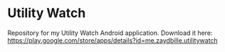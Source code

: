 # Utility Watch


Repository for my Utility Watch Android application. Download it here: https://play.google.com/store/apps/details?id=me.zaydbille.utilitywatch
